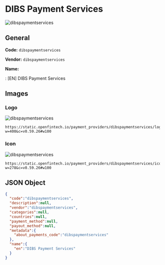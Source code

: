 
# DIBS Payment Services 
![dibspaymentservices](https://static.openfintech.io/payment_providers/dibspaymentservices/logo.png?w=400&c=v0.59.26#w100)  

## General 
 
**Code:** `dibspaymentservices` 
 
**Vendor:** `dibspaymentservices` 
 
**Name:** 
 
:	[EN] DIBS Payment Services 
 

## Images 

### Logo 
 
![dibspaymentservices](https://static.openfintech.io/payment_providers/dibspaymentservices/logo.png?w=400&c=v0.59.26#w100)  

```
https://static.openfintech.io/payment_providers/dibspaymentservices/logo.png?w=400&c=v0.59.26#w100
```  

### Icon 
 
![dibspaymentservices](https://static.openfintech.io/payment_providers/dibspaymentservices/icon.png?w=278&c=v0.59.26#w100)  

```
https://static.openfintech.io/payment_providers/dibspaymentservices/icon.png?w=278&c=v0.59.26#w100
```  

## JSON Object 

```json
{
  "code":"dibspaymentservices",
  "description":null,
  "vendor":"dibspaymentservices",
  "categories":null,
  "countries":null,
  "payment_method":null,
  "payout_method":null,
  "metadata":{
    "about_payments_code":"dibspaymentservices"
  },
  "name":{
    "en":"DIBS Payment Services"
  }
}
```  
